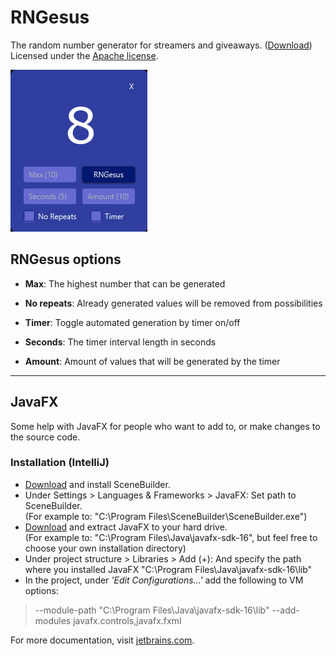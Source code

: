 # RNGesus
The random number generator for streamers and giveaways. ([Download](https://github.com/H3AR7B3A7/RNGesus/releases/download/1.0/RNGesus.jar))  
Licensed under the [Apache license](LICENSE).

<img src="RNGesus.png" alt="RNGesus">

## RNGesus options
- **Max**: The highest number that can be generated
- **No repeats**: Already generated values will be removed from possibilities

- **Timer**: Toggle automated generation by timer on/off
- **Seconds**: The timer interval length in seconds
- **Amount**: Amount of values that will be generated by the timer

---

## JavaFX
Some help with JavaFX for people who want to add to, or make changes to the source code.

### Installation (IntelliJ)
- [Download](https://gluonhq.com/products/scene-builder/) and install SceneBuilder.
- Under Settings > Languages & Frameworks > JavaFX: Set path to SceneBuilder.  
(For example to: "C:\Program Files\SceneBuilder\SceneBuilder.exe")
- [Download](https://gluonhq.com/products/javafx/) and extract JavaFX to your hard drive.  
(For example to: "C:\Program Files\Java\javafx-sdk-16", but feel free to choose your own installation directory)
- Under project structure > Libraries > Add (+): And specify the path where you installed JavaFX "C:\Program Files\Java\javafx-sdk-16\lib"
- In the project, under *'Edit Configurations...'* add the following to VM options:
>--module-path "C:\Program Files\Java\javafx-sdk-16\lib" --add-modules javafx.controls,javafx.fxml

For more documentation, visit [jetbrains.com](https://www.jetbrains.com/help/idea/javafx.html).
